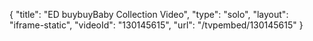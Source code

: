 {
    "title": "ED buybuyBaby Collection Video",
    "type": "solo",
    "layout": "iframe-static",
    "videoId": "130145615",
    "url": "\/tvpembed\/130145615"
}